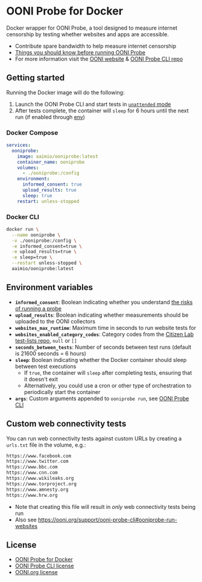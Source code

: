 # OONI Probe for Docker

Docker wrapper for OONI Probe, a tool designed to measure internet censorship by testing whether websites and apps are accessible.

- Contribute spare bandwidth to help measure internet censorship
- [Things you should know before running OONI Probe](https://ooni.org/about/risks/)
- For more information visit the [OONI website](https://ooni.org) & [OONI Probe CLI repo](https://github.com/ooni/probe-cli)

## Getting started

Running the Docker image will do the following:

1. Launch the OONI Probe CLI and start tests in [`unattended` mode](https://ooni.org/support/ooni-probe-cli#ooniprobe-run-unattended)
2. After tests complete, the container will `sleep` for 6 hours until the next run (if enabled through [env](#environment-variables))

### Docker Compose

```yaml
services:
  ooniprobe:
    image: aaimio/ooniprobe:latest
    container_name: ooniprobe
    volumes:
      - ./ooniprobe:/config
    environment:
      informed_consent: true
      upload_results: true
      sleep: true
    restart: unless-stopped
```

### Docker CLI

```sh
docker run \
  --name ooniprobe \
  -v ./ooniprobe:/config \
  -e informed_consent=true \
  -e upload_results=true \
  -e sleep=true \
  --restart unless-stopped \
  aaimio/ooniprobe:latest
```

## Environment variables

- **`informed_consent`**: Boolean indicating whether you understand [the risks of running a probe](https://ooni.org/about/risks/)
- **`upload_results`**: Boolean indicating whether measurements should be uploaded to the OONI collectors
- **`websites_max_runtime`**: Maximum time in seconds to run website tests for
- **`websites_enabled_category_codes`**: Category codes from the [Citizen Lab test-lists repo](https://github.com/citizenlab/test-lists/blob/master/lists/00-LEGEND-new_category_codes.csv), `null` or `[]`
- **`seconds_between_tests`**: Number of seconds between test runs (default is 21600 seconds = 6 hours)
- **`sleep`**: Boolean indicating whether the Docker container should sleep between test executions
  - If `true`, the container will `sleep` after completing tests, ensuring that it doesn't exit
  - Alternatively, you could use a cron or other type of orchestration to periodically start the container
- **`args`**: Custom arguments appended to `ooniprobe run`, see [OONI Probe CLI](https://ooni.org/support/ooni-probe-cli)

## Custom web connectivity tests

You can run web connectivity tests against custom URLs by creating a `urls.txt` file in the volume, e.g.:

```txt
https://www.facebook.com
https://www.twitter.com
https://www.bbc.com
https://www.cnn.com
https://www.wikileaks.org
https://www.torproject.org
https://www.amnesty.org
https://www.hrw.org
```

- Note that creating this file will result in _only_ web connectivity tests being run
- Also see https://ooni.org/support/ooni-probe-cli#ooniprobe-run-websites

## License

- [OONI Probe for Docker](https://github.com/aaimio/ooniprobe/blob/main/LICENSE)
- [OONI Probe CLI license](https://github.com/ooni/probe-cli/blob/master/LICENSE)
- [OONI.org license](https://github.com/ooni/ooni.org/blob/master/LICENSE)
